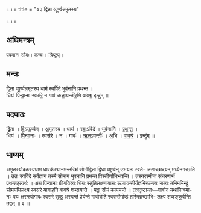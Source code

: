 +++
title = "०२ द्विता व्यूर्ण्वन्नमृतस्य"

+++
## अधिमन्त्रम्
पवमानः सोमः। कण्वः। त्रिष्टुप्।

## मन्त्रः
द्वि॒ता व्यू॒र्ण्वन्न॒मृत॑स्य॒ धाम॑ स्व॒र्विदे॒ भुव॑नानि प्रथन्त ।  
धियः॑ पिन्वा॒नाः स्वस॑रे॒ न गाव॑ ऋता॒यन्ती॑र॒भि वा॑वश्र॒ इन्दु॑म् ॥

## पदपाठः
द्वि॒ता । वि॒ऽऊ॒र्ण्वन् । अ॒मृत॑स्य । धाम॑ । स्वः॒ऽविदे॑ । भुव॑नानि । प्र॒थ॒न्त॒ ।  
धियः॑ । पि॒न्वा॒नाः । स्वस॑रे । न । गावः॑ । ऋ॒त॒ऽयन्तीः॑ । अ॒भि । वा॒व॒श्रे॒ । इन्दु॑म् ॥

## भाष्यम्
अमृतस्योदकस्यधाम धारकंस्थानमन्तरिक्षं सोमोद्विता द्विधा व्यूर्ण्वन् उभयतः स्वते- जसाच्छादयन् मध्येनगच्छति । ततः स्वर्विदे सर्वज्ञाय तस्मै सोमाय भुवनानि प्रथन्त विस्तीर्णानिभवन्ति । तस्यरश्मीनां संचरणार्थं प्रथन्तइत्यर्थः । अथ पिन्वानाः प्रीणयित्र्यः धियः स्तुतिलक्षणावाचः ऋतायन्तीर्यज्ञमिच्छन्त्यः सत्यः तमिममिन्दुं सोममभिलक्ष्य स्वसरे यागाहनि वावश्रे शब्दायन्ते । यद्वा सोमं कामयन्ते । तत्रदृष्टान्तः—गावोन यथापिन्वमा- नाः पयः क्षरन्त्योगावः स्वसरे सुष्ठु अस्यन्ते प्रेर्यन्ते गावोत्रेति स्वसरोगोष्ठं तस्मिन्नच्छाभि- लक्ष्य शब्दङ्कुर्वन्ति तद्वत् ॥ २ ॥